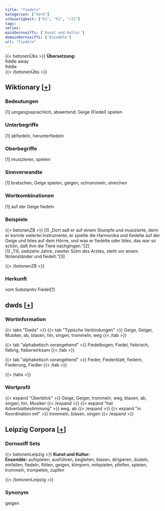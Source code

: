 ```yaml
---
title: "fiedeln"
kategorien: ["Verb"]
schwierigkeit: ["k1", "h2", "r21"]
tags:
series:
mainDornseiffs: ['Kunst und Kultur']
domainDornseiffs: ['Ensemble']
url: "fiedeln"
---
```


{{< betonenÜbs >}}
**Übersetzung:**  
fiddle away  
fiddle  
{{< /betonenÜbs >}}

## Wiktionary [[+](https://de.wiktionary.org/wiki/fiedeln)]

### Bedeutungen
[1] umgangssprachlich, abwertend: Geige (Fiedel) spielen  

### Unterbegriffe
[1] abfiedeln, herunterfiedeln  

### Oberbegriffe
[1] musizieren, spielen  

### Sinnverwandte
[1] bratschen, Geige spielen, geigen, schrammeln, streichen  

### Wortkombinationen
[1] auf der Geige fiedeln  

### Beispiele
{{< betonenZB >}}
[1] „Dort saß er auf einem Stumpfe und musizierte, denn er konnte vielerlei Instrumente, er spielte die Harmonika und fiedelte auf der Geige und blies auf dem Hörne, und was er fiedelte oder blies, das war so schön, daß ihm die Tiere nachgingen.“[2]  
[1] „Till, siebzehn Jahre, zweiter Sohn des Arztes, steht vor einem Notenständer und fiedelt.“[3]  

{{< /betonenZB >}}
### Herkunft
vom Substantiv Fiedel[1]  



## dwds [[+](https://www.dwds.de/wb/fiedeln)]

### Wortinformation
{{< tabs "Dwds" >}}
{{< tab "Typische Verbindungen" >}}
Geige, Geiger, Musiker, ab, blasen, hin, singen, trommeln, weg
{{< /tab >}}

{{< tab "alphabetisch vorangehend" >}}
Fiedelbogen, Fiedel, fiebrisch, fiebrig, fieberwirksam
{{< /tab >}}

{{< tab "alphabetisch vorangehend" >}}
Fieder, Fiederblatt, fiedern, Fiederung, Fiedler
{{< /tab >}}

{{< /tabs >}}

### Wortprofil
{{< expand "Überblick" >}} Geige, Geiger, trommeln, weg, blasen, ab, singen, hin, Musiker {{< /expand >}}
{{< expand "hat Adverbialbestimmung" >}} weg, ab {{< /expand >}}
{{< expand "in Koordination mit" >}} trommeln, blasen, singen {{< /expand >}}

## Leipzig Corpora [[+](https://corpora.uni-leipzig.de/en/res?word=fiedeln&corpusId=deu_newscrawl-public_2018)]

### Dornseiff Sets
{{< betonenLeipzig >}}
**Kunst und Kultur:**  
**Ensemble:** aufspielen, ausführen, begleiten, blasen, dirigieren, dudeln, einfallen, fiedeln, flöten, geigen, klimpern, mitspielen, pfeifen, spielen, trommeln, trompeten, zupfen  

{{< /betonenLeipzig >}}

### Synonym
geigen

